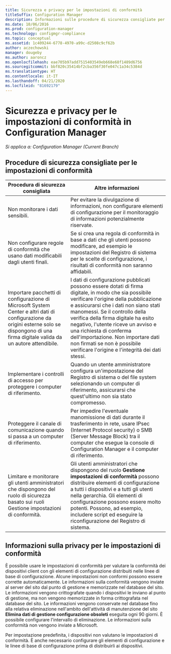 ```yaml
---
title: Sicurezza e privacy per le impostazioni di conformità
titleSuffix: Configuration Manager
description: Informazioni sulle procedure di sicurezza consigliate per le impostazioni di conformità in Configuration Manager.
ms.date: 10/06/2016
ms.prod: configuration-manager
ms.technology: configmgr-compliance
ms.topic: conceptual
ms.assetid: 1c409244-6778-4970-a99c-d2508c9cf62b
author: aczechowski
manager: dougeby
ms.author: aaroncz
ms.openlocfilehash: eae705b97add7515403549eb668e68f1489d6756
ms.sourcegitcommit: bbf820c35414bf2cba356f30fe047c1a34c5384d
ms.translationtype: HT
ms.contentlocale: it-IT
ms.lasthandoff: 04/21/2020
ms.locfileid: "81692179"
---
```

# <a name="security-and-privacy-for-compliance-settings-in-configuration-manager"></a>Sicurezza e privacy per le impostazioni di conformità in Configuration Manager

*Si applica a: Configuration Manager (Current Branch)*


## <a name="security-best-practices-for-compliance-settings"></a>Procedure di sicurezza consigliate per le impostazioni di conformità  

|Procedura di sicurezza consigliata|Altre informazioni|  
|----------------------------|----------------------|  
|Non monitorare i dati sensibili.|Per evitare la divulgazione di informazioni, non configurare elementi di configurazione per il monitoraggio di informazioni potenzialmente riservate.|  
|Non configurare regole di conformità che usano dati modificabili dagli utenti finali.|Se si crea una regola di conformità in base a dati che gli utenti possono modificare, ad esempio le impostazioni del Registro di sistema per le scelte di configurazione, i risultati di conformità non saranno affidabili.|  
|Importare pacchetti di configurazione di Microsoft System Center e altri dati di configurazione da origini esterne solo se dispongono di una firma digitale valida da un autore attendibile.|I dati di configurazione pubblicati possono essere dotati di firma digitale, in modo che sia possibile verificare l'origine della pubblicazione e assicurarsi che i dati non siano stati manomessi. Se il controllo della verifica della firma digitale ha esito negativo, l'utente riceve un avviso e una richiesta di conferma dell'importazione. Non importare dati non firmati se non è possibile verificare l'origine e l'integrità dei dati stessi.|  
|Implementare i controlli di accesso per proteggere i computer di riferimento.|Quando un utente amministratore configura un'impostazione del Registro di sistema o del file system selezionando un computer di riferimento, assicurarsi che quest'ultimo non sia stato compromesso.|  
|Proteggere il canale di comunicazione quando si passa a un computer di riferimento.|Per impedire l'eventuale manomissione di dati durante il trasferimento in rete, usare IPsec (Internet Protocol security) o SMB (Server Message Block) tra il computer che esegue la console di Configuration Manager e il computer di riferimento.|  
|Limitare e monitorare gli utenti amministratori che dispongono del ruolo di sicurezza basato sui ruoli Gestione impostazioni di conformità.|Gli utenti amministratori che dispongono del ruolo **Gestione impostazioni di conformità** possono distribuire elementi di configurazione a tutti i dispositivi e a tutti gli utenti nella gerarchia. Gli elementi di configurazione possono essere molto potenti. Possono, ad esempio, includere script ed eseguire la riconfigurazione del Registro di sistema.|  

## <a name="privacy-information-for-compliance-settings"></a>Informazioni sulla privacy per le impostazioni di conformità  
 È possibile usare le impostazioni di conformità per valutare la conformità dei dispositivi client con gli elementi di configurazione distribuiti nelle linee di base di configurazione. Alcune impostazioni non conformi possono essere corrette automaticamente. Le informazioni sulla conformità vengono inviate al server del sito dal punto di gestione e memorizzate nel database del sito. Le informazioni vengono crittografate quando i dispositivi le inviano al punto di gestione, ma non vengono memorizzate in forma crittografata nel database del sito. Le informazioni vengono conservate nel database fino alla relativa eliminazione nell'ambito dell'attività di manutenzione del sito **Elimina dati di gestione configurazione obsoleti** eseguita ogni 90 giorni. È possibile configurare l'intervallo di eliminazione. Le informazioni sulla conformità non vengono inviate a Microsoft.  

 Per impostazione predefinita, i dispositivi non valutano le impostazioni di conformità. È anche necessario configurare gli elementi di configurazione e le linee di base di configurazione prima di distribuirli ai dispositivi.  
